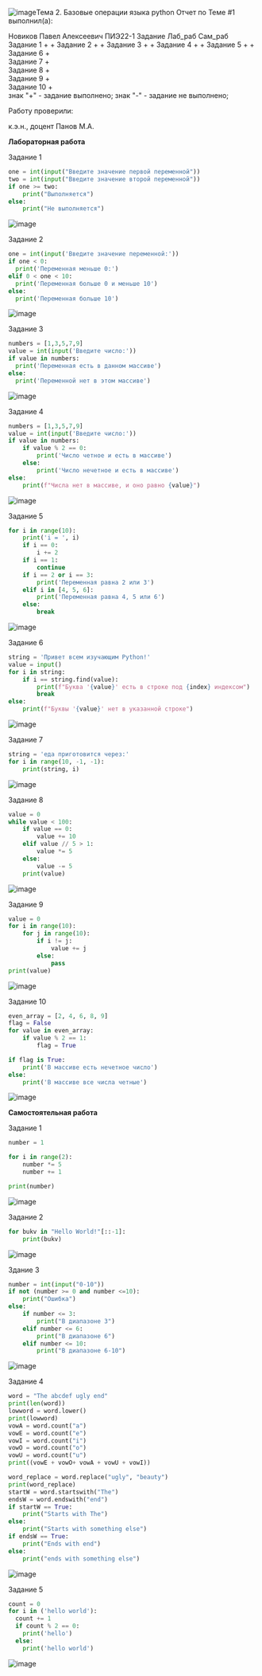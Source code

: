 ![image](https://github.com/user-attachments/assets/83d74f43-416c-4f7e-b83e-aa64502b2a1e)Тема 2. Базовые операции языка python
Отчет по Теме #1 выполнил(а):

Новиков Павел Алексеевич
ПИЭ22-1
Задание	Лаб_раб	Сам_раб
Задание 1	+	+
Задание 2	+	+
Задание 3	+	+
Задание 4	+	+
Задание 5	+	+
Задание 6	+	
Задание 7	+	
Задание 8	+	
Задание 9	+	
Задание 10	+	
знак "+" - задание выполнено; знак "-" - задание не выполнено;

Работу проверили:

к.э.н., доцент Панов М.А.

**Лабораторная работа**

Задание 1 

```py
one = int(input("Введите значение первой переменной"))
two = int(input("Введите значение второй переменной"))
if one >= two:
    print("Выполняется")
else:
    print("Не выполняется")
```

![image](https://github.com/user-attachments/assets/c5ccf663-4e0c-4833-878e-940c855565e5)

Задание 2

```py
one = int(input('Введите значение переменной:'))
if one < 0:
  print('Переменная меньше 0:')
elif 0 < one < 10:
  print('Переменная больше 0 и меньше 10')
else:
  print('Переменная больше 10')

```

![image](https://github.com/user-attachments/assets/c108798f-3560-476f-9242-e75c3bd14945)

Задание 3

```py
numbers = [1,3,5,7,9]
value = int(input('Введите число:'))
if value in numbers:
  print('Переменная есть в данном массиве')
else:
  print('Переменной нет в этом массиве')
```

![image](https://github.com/user-attachments/assets/3332299b-96f2-445b-a556-cf79b95bddda)

Задание 4

```py
numbers = [1,3,5,7,9]
value = int(input('Введите число:'))
if value in numbers:
    if value % 2 == 0:
        print('Число четное и есть в массиве')
    else:
        print('Число нечетное и есть в массиве')
else:
    print(f"Числа нет в массиве, и оно равно {value}")
```

![image](https://github.com/user-attachments/assets/ff4eaaa1-1e26-4c6c-bfb3-47b314e65191)

Задание 5
```py
for i in range(10):
    print('i = ', i)
    if i == 0:
        i += 2
    if i == 1:
        continue
    if i == 2 or i == 3:
        print('Переменная равна 2 или 3')
    elif i in [4, 5, 6]:
        print('Переменная равна 4, 5 или 6')
    else:
        break
```

![image](https://github.com/user-attachments/assets/90063f46-a0a4-408c-82d5-dfc6aab01b1d)

Задание 6 
```py
string = 'Привет всем изучающим Python!'
value = input()
for i in string:
    if i == string.find(value):
        print(f"Буква '{value}' есть в строке под {index} индексом")
        break
else:
    print(f"Буквы '{value}' нет в указанной строке")
```

![image](https://github.com/user-attachments/assets/0ec21e2b-b700-4d30-8338-59df57d11db3)

Задание 7
```py
string = 'еда приготовится через:'
for i in range(10, -1, -1):
    print(string, i)
```

![image](https://github.com/user-attachments/assets/6c43b84b-e864-4ae9-848e-45e683665c0c)

Задание 8 
```py
value = 0
while value < 100:
    if value == 0:
        value += 10
    elif value // 5 > 1:
        value *= 5
    else:
        value -= 5
    print(value)
```

![image](https://github.com/user-attachments/assets/b7abb2ce-0084-4310-9ccc-cfd97ec626c8)

Задание 9

```py
value = 0
for i in range(10):
    for j in range(10):
        if i != j:
            value += j
        else:
            pass
print(value)
```

![image](https://github.com/user-attachments/assets/39bce6bd-de8f-4e00-8dcd-9afcee1c4a39)

Задание 10

```py
even_array = [2, 4, 6, 8, 9]
flag = False
for value in even_array:
    if value % 2 == 1:
        flag = True

if flag is True:
    print('В массиве есть нечетное число')
else:
    print('В массиве все числа четные')
```

![image](https://github.com/user-attachments/assets/5bfdd978-5242-4190-96b9-5283744e20d0)

**Самостоятельная работа**

Задание 1

```py
number = 1

for i in range(2):
    number *= 5
    number += 1

print(number)
```

![image](https://github.com/user-attachments/assets/31007a15-b29f-436f-82a7-c76edfbc56fb)

Задание 2 

```py
for bukv in "Hello World!"[::-1]:
    print(bukv)
```

![image](https://github.com/user-attachments/assets/1104a09b-c6c5-4dc2-acd2-bb5f0ea00705)

Здание 3

```py
number = int(input("0-10"))
if not (number >= 0 and number <=10):
    print("Ошибка")
else:
    if number <= 3:
        print("В диапазоне 3")
    elif number <= 6:
        print("В диапазоне 6")
    elif number <= 10:
        print("В диапазоне 6-10")

```

![image](https://github.com/user-attachments/assets/58f4eb29-2100-4e28-92a0-dfa2cd333416)

Задание 4

```py
word = "The abcdef ugly end"
print(len(word))
lowword = word.lower()
print(lowword)
vowA = word.count("a")
vowE = word.count("e")
vowI = word.count("i")
vowO = word.count("o")
vowU = word.count("u")
print((vowE + vowO+ vowA + vowU + vowI))

word_replace = word.replace("ugly", "beauty")
print(word_replace)
startW = word.startswith("The")
endsW = word.endswith("end")
if startW == True:
    print("Starts with The")
else:
    print("Starts with something else")
if endsW == True:
    print("Ends with end")
else:
    print("ends with something else")

```

![image](https://github.com/user-attachments/assets/c02b6fbe-849f-4c25-b370-59d0683713b7)

Задание 5

```py
count = 0
for i in ('hello world'):
  count += 1
  if count % 2 == 0:
    print('hello')
  else:
    print('hello world')
```

![image](https://github.com/user-attachments/assets/7437445b-6e09-4386-8f71-0100e4f38357)







